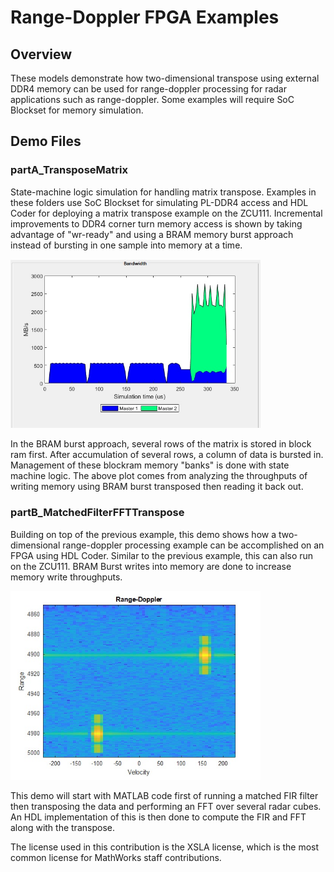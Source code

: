 # Range-Doppler FPGA Examples

## Overview

These models demonstrate how two-dimensional transpose using external DDR4 
memory can be used for range-doppler processing for radar applications such as
range-doppler. Some examples will require SoC Blockset for memory simulation.

## Demo Files

### partA_TransposeMatrix ###

State-machine logic simulation for handling matrix transpose. Examples in these folders use SoC Blockset for simulating PL-DDR4 access and HDL Coder for deploying a matrix transpose example on the ZCU111. Incremental improvements to DDR4 corner turn memory access is shown by taking advantage of "wr-ready" and using a BRAM memory burst approach instead of bursting in one sample into memory at a time.


<img src = "bandwidth_cornerturn.jpg" width="400">

In the BRAM burst approach, several rows of the matrix is stored in block ram first. After accumulation of several rows, a column of data is bursted in. Management of these blockram memory "banks" is done with state machine logic. The above plot comes from analyzing the throughputs of writing memory using BRAM burst transposed then reading it back out. 

### partB_MatchedFilterFFTTranspose ###

Building on top of the previous example, this demo shows how a two-dimensional range-doppler processing example can be accomplished on an FPGA using HDL Coder. Similar to the previous example, this can also run on the ZCU111. BRAM Burst writes into memory are done to increase memory write throughputs.

<img src = "RangeDoppler.jpg" width="400">

This demo will start with MATLAB code first of running a matched FIR filter then transposing the data and performing an FFT over several radar cubes. An HDL implementation of this is then done to compute the FIR and FFT along with the transpose.

The license used in this contribution is the XSLA license, which is the most common license for MathWorks staff contributions.
